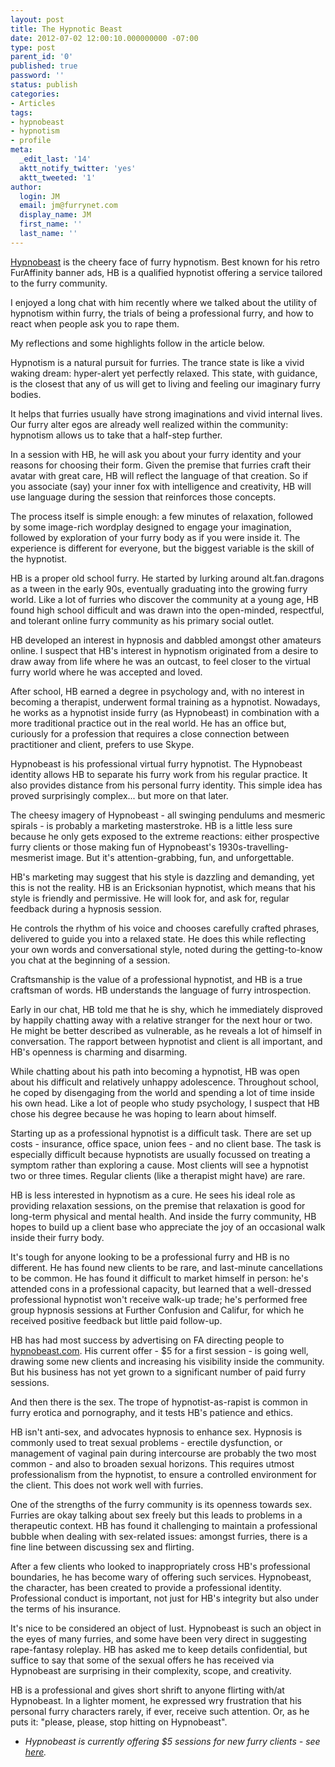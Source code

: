 ```yaml
---
layout: post
title: The Hypnotic Beast
date: 2012-07-02 12:00:10.000000000 -07:00
type: post
parent_id: '0'
published: true
password: ''
status: publish
categories:
- Articles
tags:
- hypnobeast
- hypnotism
- profile
meta:
  _edit_last: '14'
  aktt_notify_twitter: 'yes'
  aktt_tweeted: '1'
author:
  login: JM
  email: jm@furrynet.com
  display_name: JM
  first_name: ''
  last_name: ''
---
```

<p><a href="http://www.furaffinity.net/user/hypnobeast">Hypnobeast</a> is the cheery face of furry hypnotism. Best known for his retro FurAffinity banner ads, HB is a qualified hypnotist offering a service tailored to the furry community.</p>
<p>I enjoyed a long chat with him recently where we talked about the utility of hypnotism within furry, the trials of being a professional furry, and how to react when people ask you to rape them.</p>
<p>My reflections and some highlights follow in the article below.</p>
<!--more-->
<p>Hypnotism is a natural pursuit for furries. The trance state is like a vivid waking dream: hyper-alert yet perfectly relaxed. This state, with guidance, is the closest that any of us will get to living and feeling our imaginary furry bodies.</p>
<p>It helps that furries usually have strong imaginations and vivid internal lives. Our furry alter egos are already well realized within the community: hypnotism allows us to take that a half-step further.</p>
<p>In a session with HB, he will ask you about your furry identity and your reasons for choosing their form. Given the premise that furries craft their avatar with great care, HB will reflect the language of that creation. So if you associate (say) your inner fox with intelligence and creativity, HB will use language during the session that reinforces those concepts.</p>
<p>The process itself is simple enough: a few minutes of relaxation, followed by some image-rich wordplay designed to engage your imagination, followed by exploration of your furry body as if you were inside it. The experience is different for everyone, but the biggest variable is the skill of the hypnotist.</p>
<p>HB is a proper old school furry. He started by lurking around alt.fan.dragons as a tween in the early 90s, eventually graduating into the growing furry world. Like a lot of furries who discover the community at a young age, HB found high school difficult and was drawn into the open-minded, respectful, and tolerant online furry community as his primary social outlet.</p>
<p>HB developed an interest in hypnosis and dabbled amongst other amateurs online. I suspect that HB's interest in hypnotism originated from a desire to draw away from life where he was an outcast, to feel closer to the virtual furry world where he was accepted and loved.</p>
<p>After school, HB earned a degree in psychology and, with no interest in becoming a therapist, underwent formal training as a hypnotist. Nowadays, he works as a hypnotist inside furry (as Hypnobeast) in combination with a more traditional practice out in the real world. He has an office but, curiously for a profession that requires a close connection between practitioner and client, prefers to use Skype.</p>
<p>Hypnobeast is his professional virtual furry hypnotist. The Hypnobeast identity allows HB to separate his furry work from his regular practice. It also provides distance from his personal furry identity. This simple idea has proved surprisingly complex... but more on that later.</p>
<p>The cheesy imagery of Hypnobeast - all swinging pendulums and mesmeric spirals - is probably a marketing masterstroke. HB is a little less sure because he only gets exposed to the extreme reactions: either prospective furry clients or those making fun of Hypnobeast's 1930s-travelling-mesmerist image. But it's attention-grabbing, fun, and unforgettable.</p>
<p>HB's marketing may suggest that his style is dazzling and demanding, yet this is not the reality. HB is an Ericksonian hypnotist, which means that his style is friendly and permissive. He will look for, and ask for, regular feedback during a hypnosis session.</p>
<p>He controls the rhythm of his voice and chooses carefully crafted phrases, delivered to guide you into a relaxed state. He does this while reflecting your own words and conversational style, noted during the getting-to-know you chat at the beginning of a session.</p>
<p>Craftsmanship is the value of a professional hypnotist, and HB is a true craftsman of words. HB understands the language of furry introspection.</p>
<p>Early in our chat, HB told me that he is shy, which he immediately disproved by happily chatting away with a relative stranger for the next hour or two. He might be better described as vulnerable, as he reveals a lot of himself in conversation. The rapport between hypnotist and client is all important, and HB's openness is charming and disarming.</p>
<p>While chatting about his path into becoming a hypnotist, HB was open about his difficult and relatively unhappy adolescence. Throughout school, he coped by disengaging from the world and spending a lot of time inside his own head. Like a lot of people who study psychology, I suspect that HB chose his degree because he was hoping to learn about himself.</p>
<p>Starting up as a professional hypnotist is a difficult task. There are set up costs - insurance, office space, union fees - and no client base. The task is especially difficult because hypnotists are usually focussed on treating a symptom rather than exploring a cause. Most clients will see a hypnotist two or three times. Regular clients (like a therapist might have) are rare.</p>
<p>HB is less interested in hypnotism as a cure. He sees his ideal role as providing relaxation sessions, on the premise that relaxation is good for long-term physical and mental health. And inside the furry community, HB hopes to build up a client base who appreciate the joy of an occasional walk inside their furry body.</p>
<p>It's tough for anyone looking to be a professional furry and HB is no different. He has found new clients to be rare, and last-minute cancellations to be common. He has found it difficult to market himself in person: he's attended cons in a professional capacity, but learned that a well-dressed professional hypnotist won't receive walk-up trade; he's performed free group hypnosis sessions at Further Confusion and Califur, for which he received positive feedback but little paid follow-up.</p>
<p>HB has had most success by advertising on FA directing people to <a href="http://www.hypnobeast.com">hypnobeast.com</a>. His current offer - $5 for a first session - is going well, drawing some new clients and increasing his visibility inside the community. But his business has not yet grown to a significant number of paid furry sessions.</p>
<p>And then there is the sex. The trope of hypnotist-as-rapist is common in furry erotica and pornography, and it tests HB's patience and ethics.</p>
<p>HB isn't anti-sex, and advocates hypnosis to enhance sex. Hypnosis is commonly used to treat sexual problems - erectile dysfunction, or management of vaginal pain during intercourse are probably the two most common - and also to broaden sexual horizons. This requires utmost professionalism from the hypnotist, to ensure a controlled environment for the client. This does not work well with furries.</p>
<p>One of the strengths of the furry community is its openness towards sex. Furries are okay talking about sex freely but this leads to problems in a therapeutic context. HB has found it challenging to maintain a professional bubble when dealing with sex-related issues: amongst furries, there is a fine line between discussing sex and flirting.</p>
<p>After a few clients who looked to inappropriately cross HB's professional boundaries, he has become wary of offering such services. Hypnobeast, the character, has been created to provide a professional identity. Professional conduct is important, not just for HB's integrity but also under the terms of his insurance.</p>
<p>It's nice to be considered an object of lust. Hypnobeast is such an object in the eyes of many furries, and some have been very direct in suggesting rape-fantasy roleplay. HB has asked me to keep details confidential, but suffice to say that some of the sexual offers he has received via Hypnobeast are surprising in their complexity, scope, and creativity.</p>
<p>HB is a professional and gives short shrift to anyone flirting with/at Hypnobeast. In a lighter moment, he expressed wry frustration that his personal furry characters rarely, if ever, receive such attention. Or, as he puts it: "please, please, stop hitting on Hypnobeast".</p>
<ul>
<li><em>Hypnobeast is currently offering $5 sessions for new furry clients - see <a href="http://hypnobeast.com/all/5-first-hypnosis-session/">here</a>.</em></li>
</ul>



